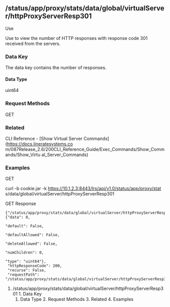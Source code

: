 ## /status/app/proxy/stats/data/global/virtualServer/httpProxyServerResp301

Use

Use to view the number of HTTP responses with response code 301 received from
the servers.

### Data Key

The data key contains the number of responses.

#### Data Type

uint64

### Request Methods

GET

### Related

CLI Reference - [Show Virtual Server Commands](https://docs.lineratesystems.co
m/087Release_2.6/200CLI_Reference_Guide/Exec_Commands/Show_Commands/Show_Virtu
al_Server_Commands)

### Examples

GET

curl -b cookie.jar -k https://10.1.2.3:8443/lrs/api/v1.0/status/app/proxy/stat
s/data/global/virtualServer/httpProxyServerResp301

GET Response

    
    
    {"/status/app/proxy/stats/data/global/virtualServer/httpProxyServerResp301": {"data": 0,
                                                                                "default": False,
                                                                                "defaultAllowed": False,
                                                                                "deleteAllowed": False,
                                                                                "numChildren": 0,
                                                                                "type": "uint64"},
     "httpResponseCode": 200,
     "recurse": False,
     "requestPath": "/status/app/proxy/stats/data/global/virtualServer/httpProxyServerResp301"}
    

  1. /status/app/proxy/stats/data/global/virtualServer/httpProxyServerResp301
    1. Data Key
      1. Data Type
    2. Request Methods
    3. Related
    4. Examples

